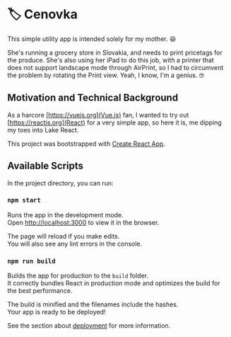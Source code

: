 # 🏷 Cenovka

This simple utility app is intended solely for my mother. 😆

She's running a grocery store in Slovakia, and needs to print pricetags for the produce. She's also using her iPad to do this job, with a printer that does not support landscape mode through AirPrint, so I had to circumvent the problem by rotating the Print view. Yeah, I know, I'm a genius. 🤓

## Motivation and Technical Background

As a harcore [https://vuejs.org](Vue.js) fan, I wanted to try out [https://reactjs.org](React) for a very simple app, so here it is, me dipping my toes into Lake React.

This project was bootstrapped with [Create React App](https://github.com/facebook/create-react-app).

## Available Scripts

In the project directory, you can run:

### `npm start`

Runs the app in the development mode.<br />
Open [http://localhost:3000](http://localhost:3000) to view it in the browser.

The page will reload if you make edits.<br />
You will also see any lint errors in the console.

### `npm run build`

Builds the app for production to the `build` folder.<br />
It correctly bundles React in production mode and optimizes the build for the best performance.

The build is minified and the filenames include the hashes.<br />
Your app is ready to be deployed!

See the section about [deployment](https://facebook.github.io/create-react-app/docs/deployment) for more information.
